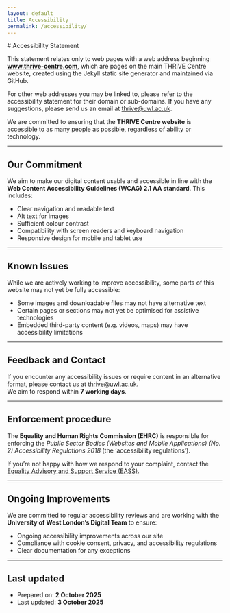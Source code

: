 ```yaml
---
layout: default
title: Accessibility
permalink: /accessibility/
---
```

<link rel="stylesheet" href="{{ '/assets/css/datasets.css' | relative_url }}">

<div class="page-wrap" markdown="1">
# Accessibility Statement

This statement relates only to web pages with a web address beginning **www.thrive-centre.com**, which are pages on the main THRIVE Centre website, created using the Jekyll static site generator and maintained via GitHub.  

For other web addresses you may be linked to, please refer to the accessibility statement for their domain or sub-domains. If you have any suggestions, please send us an email at [thrive@uwl.ac.uk](mailto:thrive@uwl.ac.uk).

We are committed to ensuring that the **THRIVE Centre website** is accessible to as many people as possible, regardless of ability or technology.

---

## Our Commitment
We aim to make our digital content usable and accessible in line with the **Web Content Accessibility Guidelines (WCAG) 2.1 AA standard**. This includes:

- Clear navigation and readable text  
- Alt text for images  
- Sufficient colour contrast  
- Compatibility with screen readers and keyboard navigation  
- Responsive design for mobile and tablet use  

---

## Known Issues
While we are actively working to improve accessibility, some parts of this website may not yet be fully accessible:

- Some images and downloadable files may not have alternative text  
- Certain pages or sections may not yet be optimised for assistive technologies  
- Embedded third-party content (e.g. videos, maps) may have accessibility limitations  

---

## Feedback and Contact
If you encounter any accessibility issues or require content in an alternative format, please contact us at [thrive@uwl.ac.uk](mailto:thrive@uwl.ac.uk).  
We aim to respond within **7 working days**.

---

## Enforcement procedure
The **Equality and Human Rights Commission (EHRC)** is responsible for enforcing the *Public Sector Bodies (Websites and Mobile Applications) (No. 2) Accessibility Regulations 2018* (the ‘accessibility regulations’).  

If you’re not happy with how we respond to your complaint, contact the [Equality Advisory and Support Service (EASS)](https://www.equalityadvisoryservice.com/).

---

## Ongoing Improvements
We are committed to regular accessibility reviews and are working with the **University of West London’s Digital Team** to ensure:

- Ongoing accessibility improvements across our site  
- Compliance with cookie consent, privacy, and accessibility regulations  
- Clear documentation for any exceptions  

---

## Last updated
- Prepared on: **2 October 2025**  
- Last updated: **3 October 2025**  
